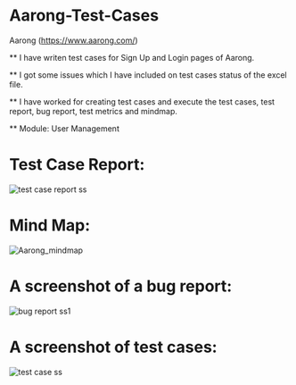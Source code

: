 # Aarong-Test-Cases

Aarong (https://www.aarong.com/)

** I have writen test cases for Sign Up and Login pages of Aarong.

** I got some issues which I have included on test cases status of the excel file.

** I have worked for creating test cases and execute the test cases, test report, bug report, test metrics and mindmap.

** Module: User Management


# Test Case Report:

![test case report ss](https://github.com/mohaimenur/Aarong-Test-Cases/assets/63193648/f2c6c903-1b41-4d28-98e4-312cac6dbdfb)


# Mind Map: 

![Aarong_mindmap](https://github.com/mohaimenur/Aarong-Test-Cases/assets/63193648/69f89479-a977-41c8-ab5f-821a801c1b57)


# A screenshot of a bug report:

![bug report ss1](https://github.com/mohaimenur/Aarong-Test-Cases/assets/63193648/148709ae-6b87-43ad-8136-248f997997db)


# A screenshot of test cases:
![test case ss](https://github.com/mohaimenur/Aarong-Test-Cases/assets/63193648/34fb11bb-a913-4ce0-b99e-e45687dc9036)
